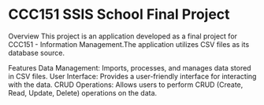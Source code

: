 
# CCC151 SSIS School Final Project
Overview
This project is an application developed as a final project for CCC151 - Information Management.The application utilizes CSV files as its database source.

Features
Data Management: Imports, processes, and manages data stored in CSV files.
User Interface: Provides a user-friendly interface for interacting with the data.
CRUD Operations: Allows users to perform CRUD (Create, Read, Update, Delete) operations on the data.
